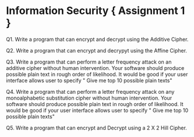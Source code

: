 # Information Security { Assignment 1 }


Q1. Write a program that can encrypt  and decrypt using the Additive Cipher.

Q2. Write a program that can encrypt and decrypyt using the Affine Cipher.

Q3. Write a program that can perform a letter frequency attack on an additive cipher without human intervention. Your software should produce possible plain text in rough order of likelihood. It would be good if your user interface allows user to specify " Give me top 10 possible plain texts"

Q4. Write a program that can perform a letter frequency attack on any monoalphabetic substitution cipher without human intervention. Your software should produce possible plain text in rough order of likelihood. It would be good if your user interface allows user to specify " Give me top 10 possible plain texts"

Q5. Write a program that can encrypt and Decrypt using a 2 X 2 Hill Cipher.
